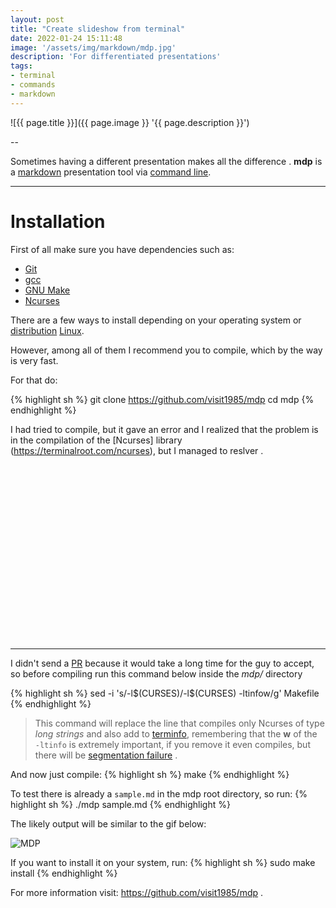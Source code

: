 ```yaml
---
layout: post
title: "Create slideshow from terminal"
date: 2022-01-24 15:11:48
image: '/assets/img/markdown/mdp.jpg'
description: 'For differentiated presentations'
tags:
- terminal
- commands
- markdown
---
```


![{{ page.title }}]({{ page.image }} '{{ page.description }}')

--

Sometimes having a different presentation makes all the difference . **mdp** is a [markdown](https://terminalroot.com/tags#markdown) presentation tool via [command line](https://terminalroot.com/tags#terminal ).

---

# Installation
First of all make sure you have dependencies such as:
+ [Git](https://terminalroot.com/tags#git)
+ [gcc](https://terminalroot.com/tags#gcc)
+ [GNU Make](https://terminalroot.com/tags#make)
+ [Ncurses](https://terminalroot.com/ncurses)

There are a few ways to install depending on your operating system or [distribution](https://terminalroot.com/tags#distros) [Linux](https://terminalroot.com/tags#linux).

However, among all of them I recommend you to compile, which by the way is very fast.

For that do:

{% highlight sh %}
git clone https://github.com/visit1985/mdp
cd mdp
{% endhighlight %}

I had tried to compile, but it gave an error and I realized that the problem is in the compilation of the [Ncurses] library (https://terminalroot.com/ncurses), but I managed to reslver .


<!-- SQUARE - GAMES ROOT -->
<script async src="//pagead2.googlesyndication.com/pagead/js/adsbygoogle.js"></script>
<ins class="adsbygoogle"
style="display:inline-block;width:336px;height:280px"
data-ad-client="ca-pub-2838251107855362"
data-ad-slot="5351066970"></ins>
<script>
(adsbygoogle = window.adsbygoogle || []).push({});
</script>

---

I didn't send a [PR](https://terminalroot.com/top-5-best-git-clients-for-linux-mac-and-windows/) because it would take a long time for the guy to accept, so before compiling run this command below inside the *mdp/* directory

{% highlight sh %}
sed -i 's/\-l\$(CURSES)/-l$(CURSES) -ltinfow/g' Makefile
{% endhighlight %}
> This command will replace the line that compiles only Ncurses of type *long strings* and also add to [terminfo](https://terminalroot.com/tags#shellscript), remembering that the **w** of the ` -ltinfo` is extremely important, if you remove it even compiles, but there will be [segmentation failure](https://en.wikipedia.org/wiki/Segmentation_fault) .

And now just compile:
{% highlight sh %}
make
{% endhighlight %}

To test there is already a `sample.md` in the mdp root directory, so run:
{% highlight sh %}
./mdp sample.md
{% endhighlight %}

The likely output will be similar to the gif below:

![MDP](https://cloud.githubusercontent.com/assets/2237222/5810237/797c494c-a043-11e4-9dbd-959cab4055fa.gif)

If you want to install it on your system, run:
{% highlight sh %}
sudo make install
{% endhighlight %}

For more information visit: <https://github.com/visit1985/mdp> .


